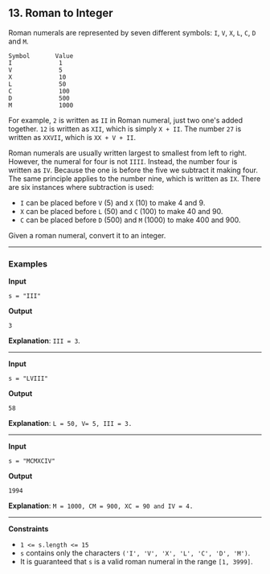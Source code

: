## 13. Roman to Integer

Roman numerals are represented by seven different symbols: `I`, `V`, `X`, `L`, `C`, `D` and `M`.


```
Symbol       Value
I             1
V             5
X             10
L             50
C             100
D             500
M             1000
```

For example, `2` is written as `II` in Roman numeral, just two one's added together. `12` is written as `XII`, which is simply `X + II`. The number `27` is written as `XXVII`, which is `XX + V + II`.

Roman numerals are usually written largest to smallest from left to right. However, the numeral for four is not `IIII`. Instead, the number four is written as `IV`. Because the one is before the five we subtract it making four. The same principle applies to the number nine, which is written as `IX`. There are six instances where subtraction is used:

* `I` can be placed before `V` (5) and `X` (10) to make 4 and 9. 
* `X` can be placed before `L` (50) and `C` (100) to make 40 and 90. 
* `C` can be placed before `D` (500) and `M` (1000) to make 400 and 900.

Given a roman numeral, convert it to an integer.

---

### Examples

**Input**
```
s = "III"
```

**Output**
```
3
```

**Explanation**: `III = 3`.

---

**Input**
```
s = "LVIII"
```

**Output**
```
58
```

**Explanation**: `L = 50, V= 5, III = 3.`

---

**Input**
```
s = "MCMXCIV"
```

**Output**
```
1994
```

**Explanation**: `M = 1000, CM = 900, XC = 90 and IV = 4.`

---

**Constraints**
* `1 <= s.length <= 15`
* `s` contains only the characters `('I', 'V', 'X', 'L', 'C', 'D', 'M')`.
* It is guaranteed that `s` is a valid roman numeral in the range `[1, 3999]`.

